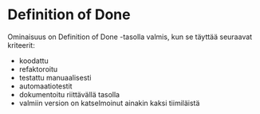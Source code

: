 # Definition of Done
Ominaisuus on Definition of Done -tasolla valmis, kun se täyttää seuraavat kriteerit:

* koodattu
* refaktoroitu
* testattu manuaalisesti
* automaatiotestit
* dokumentoitu riittävällä tasolla
* valmiin version on katselmoinut ainakin kaksi tiimiläistä
